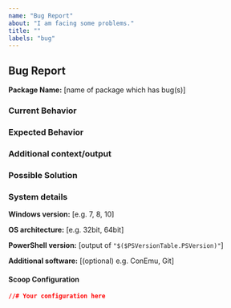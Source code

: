 ```yaml
---
name: "Bug Report"
about: "I am facing some problems."
title: ""
labels: "bug"
---
```


<!--
  By opening this issue you confirm that you have searched for similar issues/PRs here already.
  Failing to do so will most likely result in closing of this issue without any explanation.
  Incomplete form details below might also result in closing of the issue.
-->

## Bug Report

**Package Name:** [name of package which has bug(s)]

### Current Behavior

<!-- A clear and concise description of the behavior. -->

### Expected Behavior

<!-- A clear and concise description of what you expected to happen. -->

### Additional context/output

<!-- Add any other context about the problem here. If applicable, paste terminal output here to help explain. -->

### Possible Solution

<!--- Only if you have suggestions on a fix for the bug -->

### System details

**Windows version:** [e.g. 7, 8, 10]

**OS architecture:** [e.g. 32bit, 64bit]

**PowerShell version:** [output of `"$($PSVersionTable.PSVersion)"`]

**Additional software:** [(optional) e.g. ConEmu, Git]

#### Scoop Configuration
<!-- Can be found in  ~/.config/scoop/config.json -->

```json
//# Your configuration here
```
